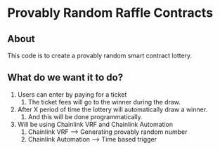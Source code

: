 # Provably Random Raffle Contracts 

## About

This code is to create a provably random smart contract lottery. 

## What do we want it to do? 

1. Users can enter by paying for a ticket
    1. The ticket fees will go to the winner during the draw. 
2. After X period of time the lottery will automatically draw a winner. 
    1. And this will be done programmatically.
3. Will be using Chainlink VRF and Chainlink Automation 
    1. Chainlink VRF --> Generating provably random number
    2. Chainlink Automation --> Time based trigger
    

